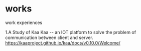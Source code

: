 # works
work experiences

1.A Study of Kaa
Kaa -- an IOT platform to solve the problem of communication between client and server.
https://kaaproject.github.io/kaa/docs/v0.10.0/Welcome/